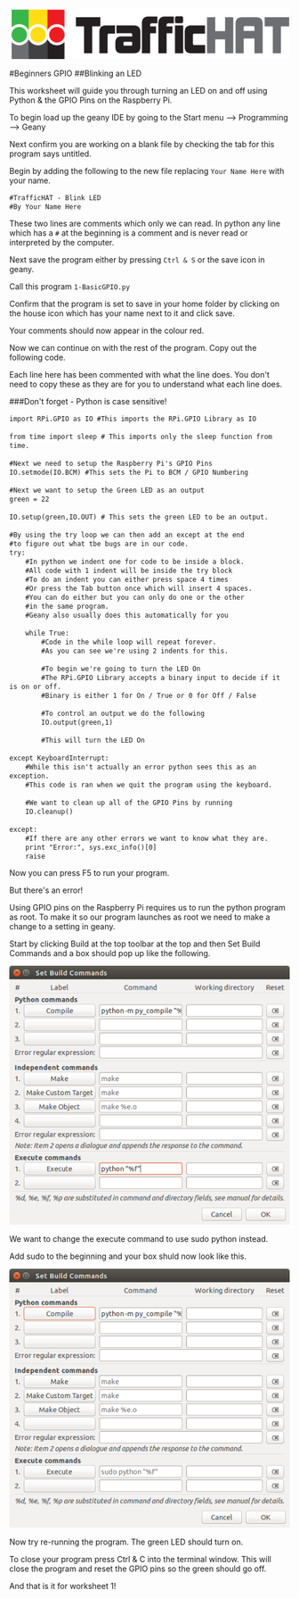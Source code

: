 
<img src = "logonobg.png"/>

#Beginners GPIO
##Blinking an LED

This worksheet will guide you through turning an LED on and off using Python & the GPIO Pins on the Raspberry Pi.

To begin load up the geany IDE by going to the Start menu --> Programming --> Geany

Next confirm you are working on a blank file by checking the tab for this program says untitled.

Begin by adding the following to the new file replacing ```Your Name Here``` with your name.

```
#TrafficHAT - Blink LED
#By Your Name Here
```
These two lines are comments which only we can read. In python any line which has a ```#``` at the beginning is a comment and is never read or interpreted by the computer.

Next save the program either by pressing ```Ctrl & S``` or the save icon in geany.

Call this program ```1-BasicGPIO.py```

Confirm that the program is set to save in your home folder by clicking on the house icon which has your name next to it and click save.

Your comments should now appear in the colour red.

Now we can continue on with the rest of the program. Copy out the following code.

Each line here has been commented with what the line does. You don't need to copy these as they are for you to understand what each line does.

###Don't forget - Python is case sensitive!


```
import RPi.GPIO as IO #This imports the RPi.GPIO Library as IO

from time import sleep # This imports only the sleep function from time.

#Next we need to setup the Raspberry Pi's GPIO Pins
IO.setmode(IO.BCM) #This sets the Pi to BCM / GPIO Numbering

#Next we want to setup the Green LED as an output
green = 22

IO.setup(green,IO.OUT) # This sets the green LED to be an output.

#By using the try loop we can then add an except at the end
#to figure out what tbe bugs are in our code.
try:
    #In python we indent one for code to be inside a block.
    #All code with 1 indent will be inside the try block
    #To do an indent you can either press space 4 times
    #Or press the Tab button once which will insert 4 spaces.
    #You can do either but you can only do one or the other
    #in the same program.
    #Geany also usually does this automatically for you

    while True:
        #Code in the while loop will repeat forever.
        #As you can see we're using 2 indents for this.

        #To begin we're going to turn the LED On
        #The RPi.GPIO Library accepts a binary input to decide if it is on or off.
        #Binary is either 1 for On / True or 0 for Off / False

        #To control an output we do the following
        IO.output(green,1)

        #This will turn the LED On

except KeyboardInterrupt:
    #While this isn't actually an error python sees this as an exception.
    #This code is ran when we quit the program using the keyboard.

    #We want to clean up all of the GPIO Pins by running
    IO.cleanup()

except:
    #If there are any other errors we want to know what they are.
    print "Error:", sys.exc_info()[0]
    raise

```

Now you can press F5 to run your program.

But there's an error!

Using GPIO pins on the Raspberry Pi requires us to run the python program as root. To make it so our program launches as root we need to make a change to a setting in geany.

Start by clicking Build at the top toolbar at the top and then Set Build Commands and a box should pop up like the following.

<img src = "sudo1.png"/>

We want to change the execute command to use sudo python instead.

Add sudo to the beginning and your box shuld now look like this.

<img src = "sudo2.png"/>

Now try re-running the program. The green LED should turn on.

To close your program press Ctrl & C into the terminal window. This will close the program and reset the GPIO pins so the green should go off.

And that is it for worksheet 1!
